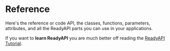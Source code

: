 # Reference

Here's the reference or code API, the classes, functions, parameters, attributes, and
all the ReadyAPI parts you can use in your applications.

If you want to **learn ReadyAPI** you are much better off reading the
[ReadyAPI Tutorial](https://readyapi.khulnasoft.com/tutorial/).
